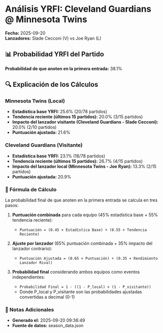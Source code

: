 # Análisis YRFI: Cleveland Guardians @ Minnesota Twins

**Fecha:** 2025-09-20  
**Lanzadores:** Slade Cecconi (V) vs Joe Ryan (L)

## 📊 Probabilidad YRFI del Partido

**Probabilidad de que anoten en la primera entrada:** 38.1%

## 🔍 Explicación de los Cálculos

### Minnesota Twins (Local)
- **Estadística base YRFI:** 25.6% (20/78 partidos)
- **Tendencia reciente (últimos 15 partidos):** 20.0% (3/15 partidos)
- **Impacto del lanzador visitante (Cleveland Guardians - Slade Cecconi):** 20.0% (2/10 partidos)
- **Puntuación ajustada:** 21.6%

### Cleveland Guardians (Visitante)
- **Estadística base YRFI:** 23.1% (18/78 partidos)
- **Tendencia reciente (últimos 15 partidos):** 26.7% (4/15 partidos)
- **Impacto del lanzador local (Minnesota Twins - Joe Ryan):** 13.3% (2/15 partidos)
- **Puntuación ajustada:** 20.9%

### 📝 Fórmula de Cálculo

La probabilidad final de que anoten en la primera entrada se calcula en tres pasos:

1. **Puntuación combinada** para cada equipo (45% estadística base + 55% tendencia reciente):
   - `Puntuación = (0.45 × Estadística Base) + (0.55 × Tendencia Reciente)`

2. **Ajuste por lanzador** (65% puntuación combinada + 35% impacto del lanzador contrario):
   - `Puntuación Ajustada = (0.65 × Puntuación) + (0.35 × Rendimiento Lanzador Rival)`

3. **Probabilidad final** considerando ambos equipos como eventos independientes:
   - `Probabilidad Final = 1 - ((1 - P_local) × (1 - P_visitante))`
   - Donde P_local y P_visitante son las probabilidades ajustadas convertidas a decimal (0-1)

### 📌 Notas Adicionales

- **Generado el:** 2025-09-20 09:36:49
- **Fuente de datos:** season_data.json
